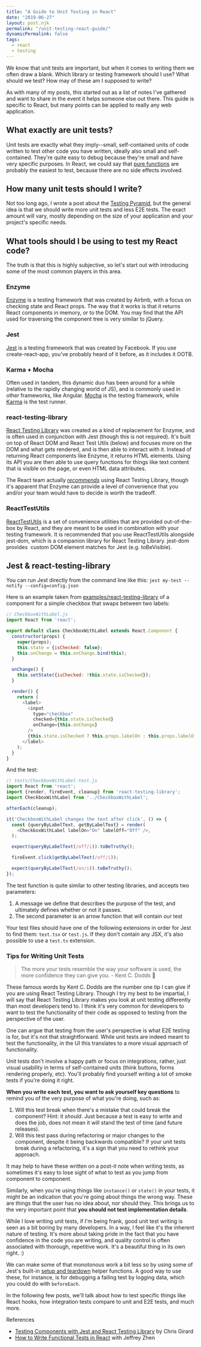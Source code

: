 ```yaml
---
title: "A Guide to Unit Testing in React"
date: "2019-06-27"
layout: post.njk
permalink: "/unit-testing-react-guide/"
dynamicPermalink: false
tags:
  - react
  - testing
---
```


We know that unit tests are important, but when it comes to writing them we often draw a blank. Which library or testing framework should I use? What should we test? How may of these am I supposed to write?

As with many of my posts, this started out as a list of notes I've gathered and want to share in the event it helps someone else out there. This guide is specific to React, but many points can be applied to really any web application.

## What exactly are unit tests?

Unit tests are exactly what they imply--small, self-contained units of code written to test other code you have written, ideally also small and self-contained. They're quite easy to debug because they're small and have very specific purposes. In React, we could say that [pure functions](https://reactjs.org/docs/components-and-props.html#props-are-read-only) are probably the easiest to test, because there are no side effects involved.

## How many unit tests should I write?

Not too long ago, I wrote a post about the [Testing Pyramid](https://www.nerdycode.com/testing-pyramid/), but the general idea is that we should write more unit tests and less E2E tests. The exact amount will vary, mostly depending on the size of your application and your project's specific needs.

## What tools should I be using to test my React code?

The truth is that this is highly subjective, so let's start out with introducing some of the most common players in this area.

### Enzyme

[Enzyme](https://github.com/airbnb/enzyme) is a testing framework that was created by Airbnb, with a focus on checking state and React props. The way that it works is that it returns React components in memory, or to the DOM. You may find that the API used for traversing the component tree is very similar to jQuery.

### Jest

[Jest](https://jestjs.io/) is a testing framework that was created by Facebook. If you use create-react-app, you've probably heard of it before, as it includes it OOTB.

### Karma + Mocha

Often used in tandem, this dynamic duo has been around for a while (relative to the rapidly changing world of JS), and is commonly used in other frameworks, like Angular. [Mocha](https://mochajs.org/) is the testing framework, while [Karma](https://karma-runner.github.io/latest/index.html) is the test runner.

### react-testing-library

[React Testing Library](https://github.com/testing-library/react-testing-library) was created as a kind of replacement for Enzyme, and is often used in conjunction with Jest (though this is not required). It's built on top of React DOM and React Test Utils (below) and focuses more on the DOM and what gets rendered, and is then able to interact with it. Instead of returning React components like Enzyme, it returns HTML elements. Using its API you are then able to use query functions for things like text content that is visible on the page, or even HTML data attributes.

The React team actually _[recommends](https://reactjs.org/docs/test-utils.html)_ using React Testing Library, though it's apparent that Enzyme can provide a level of convenience that you and/or your team would have to decide is worth the tradeoff.

### ReactTestUtils

[ReactTestUtils](https://reactjs.org/docs/test-utils.html) is a set of convenience utilities that are provided out-of-the-box by React, and they are meant to be used in combination with your testing framework. It is recommended that you use ReactTestUtils alongside jest-dom, which is a companion library for React Testing Library. jest-dom provides  custom DOM element matches for Jest (e.g. toBeVisible).

## Jest & react-testing-library

You can run Jest directly from the command line like this: `jest my-test --notify --config=config.json`

Here is an example taken from [examples/react-testing-library](https://github.com/facebook/jest/tree/master/examples/react-testing-library) of a component for a simple checkbox that swaps between two labels:

```js
// CheckboxWithLabel.js
import React from 'react';

export default class CheckboxWithLabel extends React.Component {
  constructor(props) {
    super(props);
    this.state = {isChecked: false};
    this.onChange = this.onChange.bind(this);
  }

  onChange() {
    this.setState({isChecked: !this.state.isChecked});
  }

  render() {
    return (
      <label>
        <input
          type="checkbox"
          checked={this.state.isChecked}
          onChange={this.onChange}
        />
        {this.state.isChecked ? this.props.labelOn : this.props.labelOff}
      </label>
    );
  }
}
```

And the test:

```js
// tests/CheckboxWithLabel-test.js
import React from 'react';
import {render, fireEvent, cleanup} from 'react-testing-library';
import CheckboxWithLabel from '../CheckboxWithLabel';

afterEach(cleanup);

it('CheckboxWithLabel changes the text after click', () => {
  const {queryByLabelText, getByLabelText} = render(
    <CheckboxWithLabel labelOn="On" labelOff="Off" />,
  );

  expect(queryByLabelText(/off/i)).toBeTruthy();

  fireEvent.click(getByLabelText(/off/i));

  expect(queryByLabelText(/on/i)).toBeTruthy();
});
```

The test function is quite similar to other testing libraries, and accepts two parameters:

1. A message we define that describes the purpose of the test, and ultimately defines whether or not it passes.
2. The second parameter is an arrow function that will contain our test

Your test files should have one of the following extensions in order for Jest to find them: `test.tsx` or `test.js`. If they don't contain any JSX, it's also possible to use a `test.ts` extension.

### Tips for Writing Unit Tests

>The more your tests resemble the way your software is used, the more confidence they can give you. - Kent C. Dodds 👋

These famous words by Kent C. Dodds are the number one tip I can give if you are using React Testing Library. Though I try my best to be impartial, I will say that React Testing Library makes you look at unit testing differently than most developers tend to. I think it's very common for developers to want to test the functionality of their code as opposed to testing from the perspective of the user.

One can argue that testing from the user's perspective is what E2E testing is for, but it's not that straightforward. While unit tests are indeed meant to test the functionality, in the UI this translates to a more visual approach of functionality.

Unit tests don't involve a happy path or focus on integrations, rather, just visual usability in terms of self-contained units (think buttons, forms rendering properly, etc). You'll probably find yourself writing a lot of smoke tests if you're doing it right.

**When you write each test, you want to ask yourself key questions** to remind you of the very purpose of what you're doing, such as:

1. Will this test break when there's a mistake that could break the component? Hint: it _should_. Just because a test is easy to write and does the job, does not mean it will stand the test of time (and future releases).
2. Will this test pass during refactoring or major changes to the component, despite it being backwards compatible? If your unit tests break during a refactoring, it's a sign that you need to rethink your approach.

It may help to have these written on a post-it note when writing tests, as sometimes it's easy to lose sight of what to test as you jump from component to component.

Similarly, when you're using things like `instance()` or `state()` in your tests, it might be an indication that you're going about things the wrong way. These are things that the user has no idea about, nor should they. This brings us to the very important point that **you should not test implementation details**.

While I love writing unit tests, if I'm being frank, good unit test writing is seen as a bit boring by many developers. In a way, I feel like it's the inherent nature of testing. It's more about taking pride in the fact that you have confidence in the code you are writing, and quality control is often associated with thorough, repetitive work. It's a beautiful thing in its own right. :)

We can make some of that monotonous work a bit less so by using some of Jest's built-in [setup and teardown](https://jest-bot.github.io/jest/docs/setup-teardown.html) helper functions. A good way to use these, for instance, is for debugging a failing test by logging data, which you could do with `beforeEach`.

In the following few posts, we'll talk about how to test specific things like React hooks, how integration tests compare to unit and E2E tests, and much more.

References

- [Testing Components with Jest and React Testing Library](https://itnext.io/testing-components-with-jest-and-react-testing-library-d36f5262cde2) by Chris Girard
- [How to Write Functional Tests in React](https://blog.echobind.com/writing-functional-tests-with-react-testing-library-part-1-470870ee1a6) with Jeffrey Zhen
